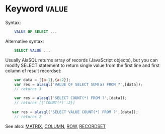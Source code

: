 # Keyword `VALUE`

Syntax:
```sql
    VALUE OF SELECT ...
```

Alternative syntax:
```sql
    SELECT VALUE ...
```


Usually AlaSQL returns array of records (JavaScript objects), but you can modify SELECT statement to return single value from the first line and first column of result recordset:
```js
    var data = [{a:1},{a:2}];
    var res = alasql('VALUE OF SELECT SUM(a) FROM ?',[data]);
    // returns 3

    var res = alasql('SELECT COUNT(*) FROM ?',[data]);
    // returns [{'COUNT(*)':2}]
    
   var res = alasql('SELECT VALUE COUNT(*) FROM ?',[data]);
    // returns 2


```

See also: [MATRIX](Matrix), [COLUMN](Column), [ROW](Row), [RECORDSET](Recordset)
